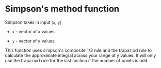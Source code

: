 # Simpson's method function

 Simpson takes in input (`x`, `y`)

  * `x` - vector of x values

  * `y` - vector of y values

 This function uses simpson's composite 1/3 rule and the trapaziod rule to calculate the approximate integral across your range of y values. It will only use the trapazoid rule for the last section if the number of points is odd
